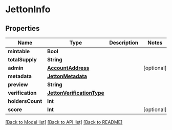 # JettonInfo

## Properties
Name | Type | Description | Notes
------------ | ------------- | ------------- | -------------
**mintable** | **Bool** |  | 
**totalSupply** | **String** |  | 
**admin** | [**AccountAddress**](AccountAddress.md) |  | [optional] 
**metadata** | [**JettonMetadata**](JettonMetadata.md) |  | 
**preview** | **String** |  | 
**verification** | [**JettonVerificationType**](JettonVerificationType.md) |  | 
**holdersCount** | **Int** |  | 
**score** | **Int** |  | [optional] 

[[Back to Model list]](../README.md#documentation-for-models) [[Back to API list]](../README.md#documentation-for-api-endpoints) [[Back to README]](../README.md)


